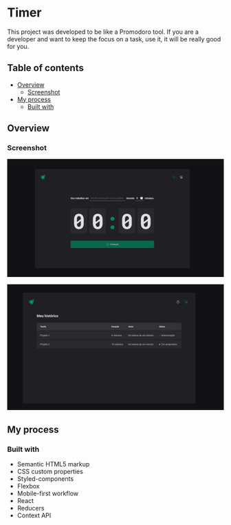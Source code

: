 # Timer

This project was developed to be like a Promodoro tool. If you are a developer and want to keep the focus on a task, use it, it will be really good for you.

## Table of contents

- [Overview](#overview)
  - [Screenshot](#screenshot)
- [My process](#my-process)
  - [Built with](#built-with)

## Overview

### Screenshot

![](./home-page.png)

![](./history-page.png)

## My process

### Built with

- Semantic HTML5 markup
- CSS custom properties
- Styled-components
- Flexbox
- Mobile-first workflow
- React
- Reducers
- Context API
